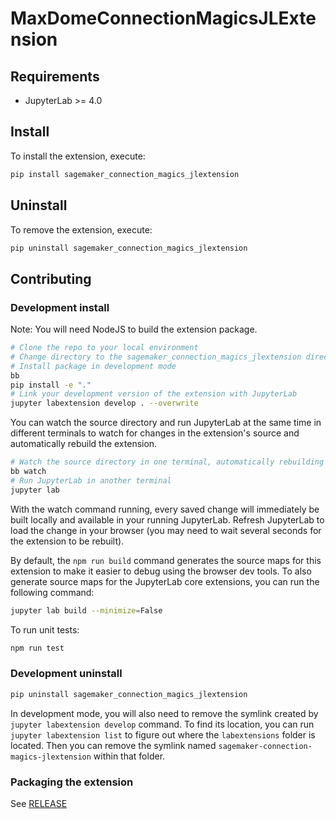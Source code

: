 # MaxDomeConnectionMagicsJLExtension

## Requirements

- JupyterLab >= 4.0

## Install

To install the extension, execute:

```bash
pip install sagemaker_connection_magics_jlextension
```

## Uninstall

To remove the extension, execute:

```bash
pip uninstall sagemaker_connection_magics_jlextension
```

## Contributing

### Development install

Note: You will need NodeJS to build the extension package.

```bash
# Clone the repo to your local environment
# Change directory to the sagemaker_connection_magics_jlextension directory
# Install package in development mode
bb
pip install -e "."
# Link your development version of the extension with JupyterLab
jupyter labextension develop . --overwrite

```

You can watch the source directory and run JupyterLab at the same time in different terminals to watch for changes in
the extension's source and automatically rebuild the extension.

```bash
# Watch the source directory in one terminal, automatically rebuilding when needed
bb watch
# Run JupyterLab in another terminal
jupyter lab
```

With the watch command running, every saved change will immediately be built locally and available in your running
JupyterLab. Refresh JupyterLab to load the change in your browser (you may need to wait several seconds for the
extension to be rebuilt).

By default, the `npm run build` command generates the source maps for this extension to make it easier to debug using
the browser dev tools. To also generate source maps for the JupyterLab core extensions, you can run the following
command:

```bash
jupyter lab build --minimize=False
```

To run unit tests:

```bash
npm run test
```

### Development uninstall

```bash
pip uninstall sagemaker_connection_magics_jlextension
```

In development mode, you will also need to remove the symlink created by `jupyter labextension develop` command. To find
its location, you can run `jupyter labextension list` to figure out where the `labextensions` folder is located. Then
you can remove the symlink named `sagemaker-connection-magics-jlextension` within that folder.

### Packaging the extension

See [RELEASE](RELEASE.md)

